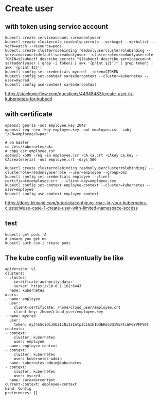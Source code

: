 # Create user



## with token  using service account 
```
kubectl create serviceaccount sareadonlyuser
kubectl create clusterrole readonlyuserrole --verb=get --verb=list --verb=watch --resource=pods
kubectl create clusterrolebinding readonlyuserclusterrolebinding --serviceaccount=default:sareadonlyuser --clusterrole=readonlyuserrole 
TOKEN=$(kubectl describe secrets "$(kubectl describe serviceaccount sareadonlyuser | grep -i Tokens | awk '{print $2}')" | grep token: | awk '{print $2}')
kubectl config set-credentials mycred --token=$TOKEN
kubectl config set-context sareadercontext --cluster=kubernetes --user=mycred
kubectl config use-context sareadercontext
```
https://stackoverflow.com/questions/44948483/create-user-in-kubernetes-for-kubectl



## with certificate 
```
openssl genrsa -out employee.key 2048
openssl req -new -key employee.key -out employee.csr -subj "/CN=employee/O=paz"

# on master 
cd /etc/kubernetes/pki
# copy csr employee.csr 
openssl x509 -req -in employee.csr -CA ca.crt -CAkey ca.key -CAcreateserial -out employee.crt -days 500

kubectl create clusterrolebinding readonlyuserclusterrolebinding2 --clusterrole=readonlyuserrole --user=employee --group=paz
kubectl config set-credentials employee --client-certificate=employee.crt  --client-key=employee.key
kubectl config set-context employee-context --cluster=kubernetes --user=employee
kubectl config use-context employee-context
```

https://docs.bitnami.com/tutorials/configure-rbac-in-your-kubernetes-cluster/#use-case-1-create-user-with-limited-namespace-access


##  test
```
kubectl get pods -A
# ensure you get no
kubectl auth can-i create pods
```


## The kube config will eventually be like 
```
apiVersion: v1
clusters:
- cluster:
    certificate-authority-data:
    server: https://10.0.1.101:6443
  name: kubernetes
users:
- name: employee
  user:
    client-certificate: /home/cloud_user/employee.crt
    client-key: /home/cloud_user/employee.key
- name: mycred
  user:
    token: eyJhbGciOiJSUzI1NiIsImtpZCI6Ik1DdERmcDQ1VEFtcWFGYVFPV0l
contexts:
- context:
    cluster: kubernetes
    user: employee
  name: employee-context
- context:
    cluster: kubernetes
    user: kubernetes-admin
  name: kubernetes-admin@kubernetes
- context:
    cluster: kubernetes
    user: mycred
  name: sareadercontext
current-context: employee-context
kind: Config
preferences: {}
```
